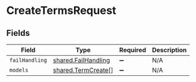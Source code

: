 # CreateTermsRequest


## Fields

| Field                                                             | Type                                                              | Required                                                          | Description                                                       |
| ----------------------------------------------------------------- | ----------------------------------------------------------------- | ----------------------------------------------------------------- | ----------------------------------------------------------------- |
| `failHandling`                                                    | [shared.FailHandling](../../../sdk/models/shared/failhandling.md) | :heavy_minus_sign:                                                | N/A                                                               |
| `models`                                                          | [shared.TermCreate](../../../sdk/models/shared/termcreate.md)[]   | :heavy_minus_sign:                                                | N/A                                                               |